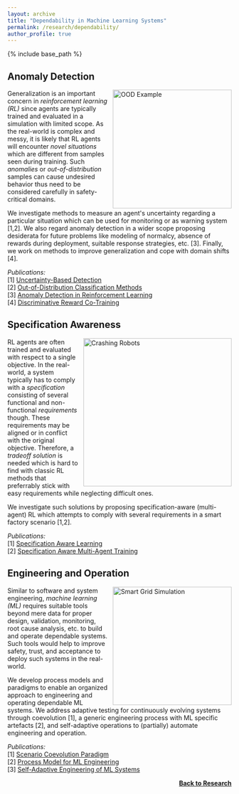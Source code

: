 ```yaml
---
layout: archive
title: "Dependability in Machine Learning Systems"
permalink: /research/dependability/
author_profile: true
---
```


{% include base_path %}

## Anomaly Detection

<img src="https://thomyphan.github.io/images/research/out_of_distribution.png" style="float:right; width:200pt;padding-left:10px;"  title="Uncertainty Measurement" alt="OOD Example"/>

Generalization is an important concern in *reinforcement learning (RL)* since agents are typically trained and evaluated in a simulation with limited scope. As the real-world is complex and messy, it is likely that RL agents will encounter *novel situations* which are different from samples seen during training. Such *anomalies* or *out-of-distribution* samples can cause undesired behavior thus need to be considered carefully in safety-critical domains.

We investigate methods to measure an agent's uncertainty regarding a particular situation which can be used for monitoring or as warning system [1,2]. We also regard anomaly detection in a wider scope proposing desiderata for future problems like modeling of normalcy, absence of rewards during deployment, suitable response strategies, etc. [3]. Finally, we work on methods to improve generalization and cope with domain shifts [4].

*Publications:*  
[1] [Uncertainty-Based Detection](https://thomyphan.github.io/publication/2019-11-01-isaai-sedlmeier)  
[2] [Out-of-Distribution Classification Methods](https://thomyphan.github.io/publication/2020-02-01-icaart-sedlmeier)  
[3] [Anomaly Detection in Reinforcement Learning](https://thomyphan.github.io/publication/2022-05-01-aamas-mueller)  
[4] [Discriminative Reward Co-Training](https://thomyphan.github.io/publication/2023-05-01-ala-altmann) 

## Specification Awareness

<img src="https://thomyphan.github.io/images/research/crashing_robots.png" style="float:right; width:250pt;padding-left:10px;"  title="Failing Robots" alt="Crashing Robots"/>

RL agents are often trained and evaluated with respect to a single objective. In the real-world, a system typically has to comply with a *specification* consisting of several functional and non-functional *requirements* though. These requirements may be aligned or in conflict with the original objective. Therefore, a *tradeoff solution* is needed which is hard to find with classic RL methods that preferrably stick with easy requirements while neglecting difficult ones.

We investigate such solutions by proposing specification-aware (multi-agent) RL which attempts to comply with several requirements in a smart factory scenario [1,2].

*Publications:*  
[1] [Specification Aware Learning](https://thomyphan.github.io/publication/2021-02-01-icaart-ritz)  
[2] [Specification Aware Multi-Agent Training](https://thomyphan.github.io/publication/2022-01-01-icaart-ritz)  

## Engineering and Operation

<img src="https://thomyphan.github.io/images/research/dependability_research.png" style="float:right; width:200pt;padding-left:10px;" title="Smart Grid with Overloaded Links" alt="Smart Grid Simulation"/>

Similar to software and system engineering, *machine learning (ML)* requires suitable tools beyond mere data for proper design, validation, monitoring, root cause analysis, etc. to build and operate dependable systems. Such tools would help to improve safety, trust, and acceptance to deploy such systems in the real-world.

We develop process models and paradigms to enable an organized approach to engineering and operating dependable ML systems. We address adaptive testing for continuously evolving systems through coevolution [1], a generic engineering process with ML specific artefacts [2], and self-adaptive operations to (partially) automate engineering and operation.

*Publications:*  
[1] [Scenario Coevolution Paradigm](https://thomyphan.github.io/publication/2020-01-01-sttt-gabor)  
[2] [Process Model for ML Engineering](https://thomyphan.github.io/publication/2020-08-01-qse-gabor)  
[3] [Self-Adaptive Engineering of ML Systems](https://thomyphan.github.io/publication/2022-10-01-isola-ritz)  

<div style="float: right;">
    <a href="https://thomyphan.github.io/research/"><strong>Back to Research</strong></a>
</div>